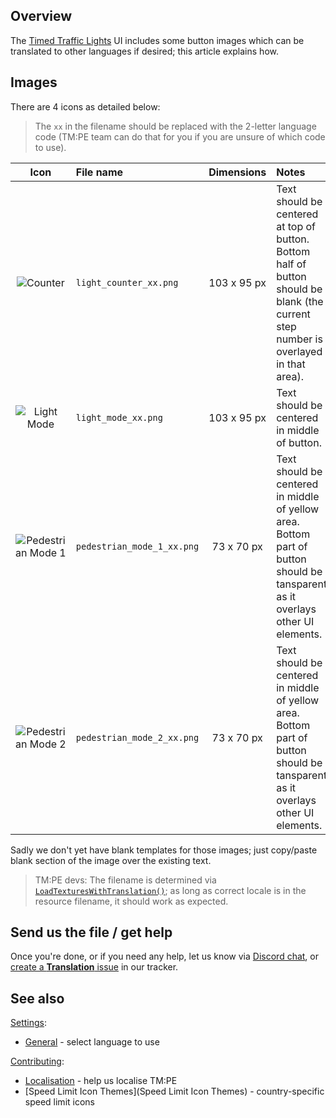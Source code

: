 ## Overview

The [Timed Traffic Lights](Timed-Traffic-Lights.md) UI includes some button images which can be translated to other languages if desired; this article explains how.

## Images

There are 4 icons as detailed below:

> The `xx` in the filename should be replaced with the 2-letter language code (TM:PE team can do that for you if you are unsure of which code to use).

| Icon  | File name | Dimensions | Notes |
| :---: | :---      | :---:      | :---  |
| ![Counter](https://imgur.com/eq4edc7.png) | `light_counter_xx.png` | 103 x 95 px | Text should be centered at top of button. Bottom half of button should be blank (the current step number is overlayed in that area). |
| ![Light Mode](https://imgur.com/C9lyd1V.png) | `light_mode_xx.png` | 103 x 95 px | Text should be centered in middle of button. |
| ![Pedestrian Mode 1](https://imgur.com/3EYmSd2.png) | `pedestrian_mode_1_xx.png` | 73 x 70 px | Text should be centered in middle of yellow area. Bottom part of button should be tansparent as it overlays other UI elements. |
| ![Pedestrian Mode 2](https://imgur.com/2n7Y1M2.png) | `pedestrian_mode_2_xx.png` | 73 x 70 px | Text should be centered in middle of yellow area. Bottom part of button should be tansparent as it overlays other UI elements. |

Sadly we don't yet have blank templates for those images; just copy/paste blank section of the image over the existing text.

> TM:PE devs: The filename is determined via [`LoadTexturesWithTranslation()`](https://github.com/CitiesSkylinesMods/TMPE/blob/master/TLM/TLM/UI/Textures/TrafficLightTextures.cs); as long as correct locale is in the resource filename, it should work as expected.

## Send us the file / get help

Once you're done, or if you need any help, let us know via [Discord chat](https://discord.gg/faKUnST), or [create a **Translation** issue](https://github.com/CitiesSkylinesMods/TMPE/issues/new/choose) in our tracker.

## See also

[Settings](Settings.md):

* [General](General.md) - select language to use

[Contributing](Contributing):

* [Localisation](Localisation) - help us localise TM:PE
* [Speed Limit Icon Themes](Speed Limit Icon Themes) - country-specific speed limit icons